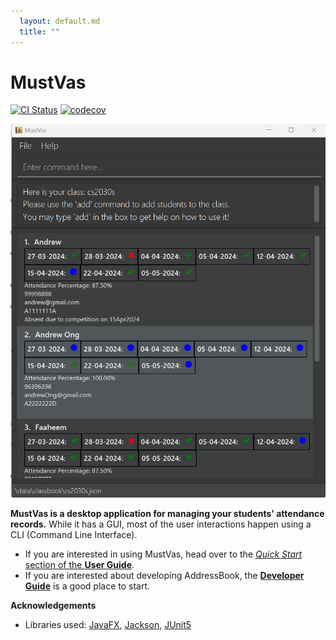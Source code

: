 ```yaml
---
  layout: default.md
  title: ""
---
```


# MustVas

[![CI Status](https://github.com/se-edu/addressbook-level3/workflows/Java%20CI/badge.svg)](https://github.com/se-edu/addressbook-level3/actions)
[![codecov](https://codecov.io/gh/se-edu/addressbook-level3/branch/master/graph/badge.svg)](https://codecov.io/gh/se-edu/addressbook-level3)

![Ui](images/Ui.png)

**MustVas is a desktop application for managing your students' attendance records.** While it has a GUI, most of the user interactions happen using a CLI (Command Line Interface).

* If you are interested in using MustVas, head over to the [_Quick Start_ section of the **User Guide**]([UserGuide.html#quick-start](https://ay2324s2-cs2103t-t13-1.github.io/tp/UserGuide.html#quick-start)).
* If you are interested about developing AddressBook, the [**Developer Guide**]([DeveloperGuide](https://ay2324s2-cs2103t-t13-1.github.io/tp/DeveloperGuide.html).html) is a good place to start.


**Acknowledgements**

* Libraries used: [JavaFX](https://openjfx.io/), [Jackson](https://github.com/FasterXML/jackson), [JUnit5](https://github.com/junit-team/junit5)
